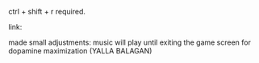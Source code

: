 ctrl + shift + r required.


link: 


made small adjustments: music will play until exiting the game screen for dopamine maximization (YALLA BALAGAN)
